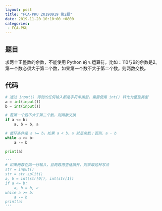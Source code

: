 ```yaml
---
layout: post
title: "FCA-PKU 20190919 第2题"
date: 2019-11-20 10:10:00 +0800
categories: 
 - FCA-PKU
---
```


## 题目

求两个正整数的余数，不能使用 Python 的 `%` 运算符。比如：110与9的余数是2。第一个数必须大于第二个数，如果第一个数不大于第二个数，则两数交换。

<!-- more -->

## 代码

```python
# 通过 input() 得到的任何输入都是字符串类型，需要使用 int() 转化为整型类型
a = int(input())
b = int(input())

# 若第一个数不大于第二个数，则两数交换
if a <= b:
    a, b = b, a

# 循环条件是 a >= b。如果 a < b，a 就是余数；否则，a - b
while a >= b:
    a -= b

print(a)

'''
# 如果两数在同一行输入，且两数用空格隔开，则采取这种写法
str = input()
str = str.split()
a, b = int(str[0]), int(str[1])
if a <= b:
    a, b = b, a
while a >= b:
    a -= b
print(a)
'''
```
